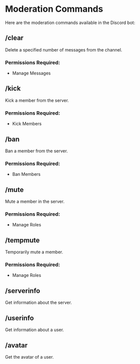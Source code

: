 <link rel="stylesheet" type="text/css" href="styles.css">

# Moderation Commands

Here are the moderation commands available in the Discord bot:

## /clear
Delete a specified number of messages from the channel.

### Permissions Required:
- Manage Messages

## /kick
Kick a member from the server.

### Permissions Required:
- Kick Members

## /ban
Ban a member from the server.

### Permissions Required:
- Ban Members

## /mute
Mute a member in the server.

### Permissions Required:
- Manage Roles

## /tempmute
Temporarily mute a member.

### Permissions Required:
- Manage Roles

## /serverinfo
Get information about the server.

## /userinfo
Get information about a user.

## /avatar
Get the avatar of a user.
